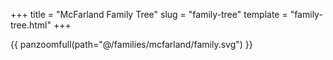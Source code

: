 +++
title = "McFarland Family Tree"
slug = "family-tree"
template = "family-tree.html"
+++

{{ panzoomfull(path="@/families/mcfarland/family.svg") }}